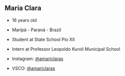 ## Maria Clara

- 16 years old
- Maripá - Paraná - Brazil
- Student at State School Pio XII
- Intern at Professor Leopoldo Kuroli Municipal School
  
- Instagram: [@amariclaras](https://instagram.com/amariclaras)
- VSCO: [@amariclaras](https://vsco.com/amariclaras)
